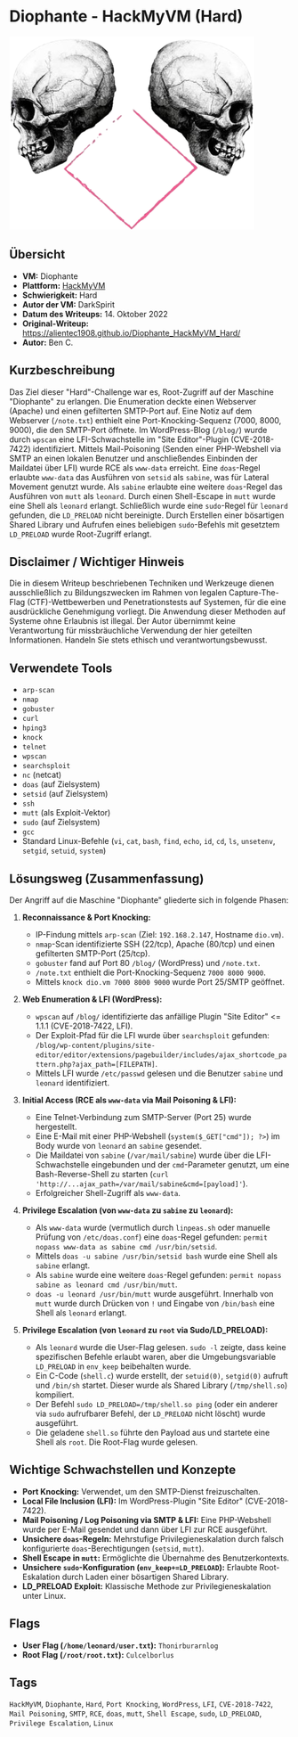 # Diophante - HackMyVM (Hard)

![Diophante.png](Diophante.png)

## Übersicht

*   **VM:** Diophante
*   **Plattform:** [HackMyVM](https://hackmyvm.eu/machines/machine.php?vm=Diophante)
*   **Schwierigkeit:** Hard
*   **Autor der VM:** DarkSpirit
*   **Datum des Writeups:** 14. Oktober 2022
*   **Original-Writeup:** https://alientec1908.github.io/Diophante_HackMyVM_Hard/
*   **Autor:** Ben C.

## Kurzbeschreibung

Das Ziel dieser "Hard"-Challenge war es, Root-Zugriff auf der Maschine "Diophante" zu erlangen. Die Enumeration deckte einen Webserver (Apache) und einen gefilterten SMTP-Port auf. Eine Notiz auf dem Webserver (`/note.txt`) enthielt eine Port-Knocking-Sequenz (7000, 8000, 9000), die den SMTP-Port öffnete. Im WordPress-Blog (`/blog/`) wurde durch `wpscan` eine LFI-Schwachstelle im "Site Editor"-Plugin (CVE-2018-7422) identifiziert. Mittels Mail-Poisoning (Senden einer PHP-Webshell via SMTP an einen lokalen Benutzer und anschließendes Einbinden der Maildatei über LFI) wurde RCE als `www-data` erreicht. Eine `doas`-Regel erlaubte `www-data` das Ausführen von `setsid` als `sabine`, was für Lateral Movement genutzt wurde. Als `sabine` erlaubte eine weitere `doas`-Regel das Ausführen von `mutt` als `leonard`. Durch einen Shell-Escape in `mutt` wurde eine Shell als `leonard` erlangt. Schließlich wurde eine `sudo`-Regel für `leonard` gefunden, die `LD_PRELOAD` nicht bereinigte. Durch Erstellen einer bösartigen Shared Library und Aufrufen eines beliebigen `sudo`-Befehls mit gesetztem `LD_PRELOAD` wurde Root-Zugriff erlangt.

## Disclaimer / Wichtiger Hinweis

Die in diesem Writeup beschriebenen Techniken und Werkzeuge dienen ausschließlich zu Bildungszwecken im Rahmen von legalen Capture-The-Flag (CTF)-Wettbewerben und Penetrationstests auf Systemen, für die eine ausdrückliche Genehmigung vorliegt. Die Anwendung dieser Methoden auf Systeme ohne Erlaubnis ist illegal. Der Autor übernimmt keine Verantwortung für missbräuchliche Verwendung der hier geteilten Informationen. Handeln Sie stets ethisch und verantwortungsbewusst.

## Verwendete Tools

*   `arp-scan`
*   `nmap`
*   `gobuster`
*   `curl`
*   `hping3`
*   `knock`
*   `telnet`
*   `wpscan`
*   `searchsploit`
*   `nc` (netcat)
*   `doas` (auf Zielsystem)
*   `setsid` (auf Zielsystem)
*   `ssh`
*   `mutt` (als Exploit-Vektor)
*   `sudo` (auf Zielsystem)
*   `gcc`
*   Standard Linux-Befehle (`vi`, `cat`, `bash`, `find`, `echo`, `id`, `cd`, `ls`, `unsetenv`, `setgid`, `setuid`, `system`)

## Lösungsweg (Zusammenfassung)

Der Angriff auf die Maschine "Diophante" gliederte sich in folgende Phasen:

1.  **Reconnaissance & Port Knocking:**
    *   IP-Findung mittels `arp-scan` (Ziel: `192.168.2.147`, Hostname `dio.vm`).
    *   `nmap`-Scan identifizierte SSH (22/tcp), Apache (80/tcp) und einen gefilterten SMTP-Port (25/tcp).
    *   `gobuster` fand auf Port 80 `/blog/` (WordPress) und `/note.txt`.
    *   `/note.txt` enthielt die Port-Knocking-Sequenz `7000 8000 9000`.
    *   Mittels `knock dio.vm 7000 8000 9000` wurde Port 25/SMTP geöffnet.

2.  **Web Enumeration & LFI (WordPress):**
    *   `wpscan` auf `/blog/` identifizierte das anfällige Plugin "Site Editor" <= 1.1.1 (CVE-2018-7422, LFI).
    *   Der Exploit-Pfad für die LFI wurde über `searchsploit` gefunden: `/blog/wp-content/plugins/site-editor/editor/extensions/pagebuilder/includes/ajax_shortcode_pattern.php?ajax_path=[FILEPATH]`.
    *   Mittels LFI wurde `/etc/passwd` gelesen und die Benutzer `sabine` und `leonard` identifiziert.

3.  **Initial Access (RCE als `www-data` via Mail Poisoning & LFI):**
    *   Eine Telnet-Verbindung zum SMTP-Server (Port 25) wurde hergestellt.
    *   Eine E-Mail mit einer PHP-Webshell (`system($_GET["cmd"]); ?>`) im Body wurde von `leonard` an `sabine` gesendet.
    *   Die Maildatei von `sabine` (`/var/mail/sabine`) wurde über die LFI-Schwachstelle eingebunden und der `cmd`-Parameter genutzt, um eine Bash-Reverse-Shell zu starten (`curl 'http://...ajax_path=/var/mail/sabine&cmd=[payload]'`).
    *   Erfolgreicher Shell-Zugriff als `www-data`.

4.  **Privilege Escalation (von `www-data` zu `sabine` zu `leonard`):**
    *   Als `www-data` wurde (vermutlich durch `linpeas.sh` oder manuelle Prüfung von `/etc/doas.conf`) eine `doas`-Regel gefunden: `permit nopass www-data as sabine cmd /usr/bin/setsid`.
    *   Mittels `doas -u sabine /usr/bin/setsid bash` wurde eine Shell als `sabine` erlangt.
    *   Als `sabine` wurde eine weitere `doas`-Regel gefunden: `permit nopass sabine as leonard cmd /usr/bin/mutt`.
    *   `doas -u leonard /usr/bin/mutt` wurde ausgeführt. Innerhalb von `mutt` wurde durch Drücken von `!` und Eingabe von `/bin/bash` eine Shell als `leonard` erlangt.

5.  **Privilege Escalation (von `leonard` zu `root` via Sudo/LD_PRELOAD):**
    *   Als `leonard` wurde die User-Flag gelesen. `sudo -l` zeigte, dass keine spezifischen Befehle erlaubt waren, aber die Umgebungsvariable `LD_PRELOAD` in `env_keep` beibehalten wurde.
    *   Ein C-Code (`shell.c`) wurde erstellt, der `setuid(0)`, `setgid(0)` aufruft und `/bin/sh` startet. Dieser wurde als Shared Library (`/tmp/shell.so`) kompiliert.
    *   Der Befehl `sudo LD_PRELOAD=/tmp/shell.so ping` (oder ein anderer via `sudo` aufrufbarer Befehl, der `LD_PRELOAD` nicht löscht) wurde ausgeführt.
    *   Die geladene `shell.so` führte den Payload aus und startete eine Shell als `root`. Die Root-Flag wurde gelesen.

## Wichtige Schwachstellen und Konzepte

*   **Port Knocking:** Verwendet, um den SMTP-Dienst freizuschalten.
*   **Local File Inclusion (LFI):** Im WordPress-Plugin "Site Editor" (CVE-2018-7422).
*   **Mail Poisoning / Log Poisoning via SMTP & LFI:** Eine PHP-Webshell wurde per E-Mail gesendet und dann über LFI zur RCE ausgeführt.
*   **Unsichere `doas`-Regeln:** Mehrstufige Privilegieneskalation durch falsch konfigurierte `doas`-Berechtigungen (`setsid`, `mutt`).
*   **Shell Escape in `mutt`:** Ermöglichte die Übernahme des Benutzerkontexts.
*   **Unsichere `sudo`-Konfiguration (`env_keep+=LD_PRELOAD`):** Erlaubte Root-Eskalation durch Laden einer bösartigen Shared Library.
*   **LD_PRELOAD Exploit:** Klassische Methode zur Privilegieneskalation unter Linux.

## Flags

*   **User Flag (`/home/leonard/user.txt`):** `Thonirburarnlog`
*   **Root Flag (`/root/root.txt`):** `Culcelborlus`

## Tags

`HackMyVM`, `Diophante`, `Hard`, `Port Knocking`, `WordPress`, `LFI`, `CVE-2018-7422`, `Mail Poisoning`, `SMTP`, `RCE`, `doas`, `mutt`, `Shell Escape`, `sudo`, `LD_PRELOAD`, `Privilege Escalation`, `Linux`
